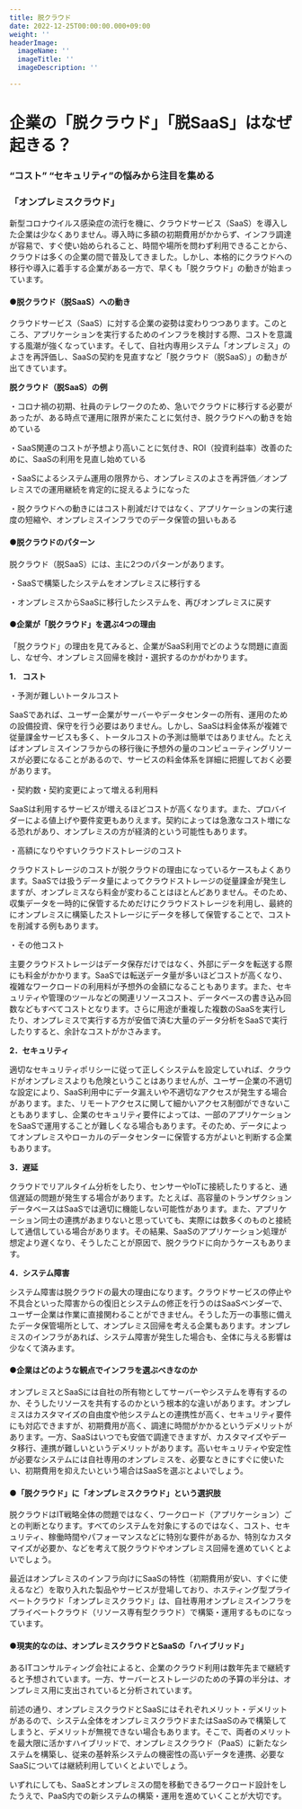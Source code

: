 ```yaml
---
title: 脱クラウド
date: 2022-12-25T00:00:00.000+09:00
weight: ''
headerImage:
  imageName: ''
  imageTitle: ''
  imageDescription: ''

---
```

# **企業の「脱クラウド」「脱SaaS」はなぜ起きる？**

### “コスト” “セキュリティ”の悩みから注目を集める

### 「オンプレミスクラウド」

新型コロナウイルス感染症の流行を機に、クラウドサービス（SaaS）を導入した企業は少なくありません。導入時に多額の初期費用がかからず、インフラ調達が容易で、すぐ使い始められること、時間や場所を問わず利用できることから、クラウドは多くの企業の間で普及してきました。しかし、本格的にクラウドへの移行や導入に着手する企業がある一方で、早くも「脱クラウド」の動きが始まっています。

#### ●脱クラウド（脱SaaS）への動き

クラウドサービス（SaaS）に対する企業の姿勢は変わりつつあります。このところ、アプリケーションを実行するためのインフラを検討する際、コストを意識する風潮が強くなっています。そして、自社内専用システム「オンプレミス」のよさを再評価し、SaaSの契約を見直すなど「脱クラウド（脱SaaS）」の動きが出てきています。

**脱クラウド（脱SaaS）の例**

・コロナ禍の初期、社員のテレワークのため、急いでクラウドに移行する必要があったが、ある時点で運用に限界が来たことに気付き、脱クラウドへの動きを始めている

・SaaS関連のコストが予想より高いことに気付き、ROI（投資利益率）改善のために、SaaSの利用を見直し始めている

・SaaSによるシステム運用の限界から、オンプレミスのよさを再評価／オンプレミスでの運用継続を肯定的に捉えるようになった

・脱クラウドへの動きにはコスト削減だけではなく、アプリケーションの実行速度の短縮や、オンプレミスインフラでのデータ保管の狙いもある

#### ●脱クラウドのパターン

脱クラウド（脱SaaS）には、主に2つのパターンがあります。

・SaaSで構築したシステムをオンプレミスに移行する

・オンプレミスからSaaSに移行したシステムを、再びオンプレミスに戻す

#### ●企業が「脱クラウド」を選ぶ4つの理由

「脱クラウド」の理由を見てみると、企業がSaaS利用でどのような問題に直面し、なぜ今、オンプレミス回帰を検討・選択するのかがわかります。

**1． コスト**

・予測が難しいトータルコスト

SaaSであれば、ユーザー企業がサーバーやデータセンターの所有、運用のための設備投資、保守を行う必要はありません。しかし、SaaSは料金体系が複雑で従量課金サービスも多く、トータルコストの予測は簡単ではありません。たとえばオンプレミスインフラからの移行後に予想外の量のコンピューティングリソースが必要になることがあるので、サービスの料金体系を詳細に把握しておく必要があります。

・契約数・契約変更によって増える利用料

SaaSは利用するサービスが増えるほどコストが高くなります。また、プロバイダーによる値上げや要件変更もありえます。契約によっては急激なコスト増になる恐れがあり、オンプレミスの方が経済的という可能性もあります。

・高額になりやすいクラウドストレージのコスト

クラウドストレージのコストが脱クラウドの理由になっているケースもよくあります。SaaSでは扱うデータ量によってクラウドストレージの従量課金が発生しますが、オンプレミスなら料金が変わることはほとんどありません。そのため、収集データを一時的に保管するためだけにクラウドストレージを利用し、最終的にオンプレミスに構築したストレージにデータを移して保管することで、コストを削減する例もあります。

・その他コスト

主要クラウドストレージはデータ保存だけではなく、外部にデータを転送する際にも料金がかかります。SaaSでは転送データ量が多いほどコストが高くなり、複雑なワークロードの利用料が予想外の金額になることもあります。また、セキュリティや管理のツールなどの関連リソースコスト、データベースの書き込み回数などもすべてコストとなります。さらに用途が重複した複数のSaaSを実行したり、オンプレミスで実行する方が安価で済む大量のデータ分析をSaaSで実行したりすると、余計なコストがかさみます。

**2．セキュリティ**

適切なセキュリティポリシーに従って正しくシステムを設定していれば、クラウドがオンプレミスよりも危険ということはありませんが、ユーザー企業の不適切な設定により、SaaS利用中にデータ漏えいや不適切なアクセスが発生する場合があります。また、リモートアクセスに関して細かいアクセス制御ができないこともありますし、企業のセキュリティ要件によっては、一部のアプリケーションをSaaSで運用することが難しくなる場合もあります。そのため、データによってオンプレミスやローカルのデータセンターに保管する方がよいと判断する企業もあります。

**3．遅延**

クラウドでリアルタイム分析をしたり、センサーやIoTに接続したりすると、通信遅延の問題が発生する場合があります。たとえば、高容量のトランザクションデータベースはSaaSでは適切に機能しない可能性があります。また、アプリケーション同士の連携があまりないと思っていても、実際には数多くのものと接続して通信している場合があります。その結果、SaaSのアプリケーション処理が想定より遅くなり、そうしたことが原因で、脱クラウドに向かうケースもあります。

**4．システム障害**

システム障害は脱クラウドの最大の理由になります。クラウドサービスの停止や不具合といった障害からの復旧とシステムの修正を行うのはSaaSベンダーで、ユーザー企業は作業に直接関わることができません。そうした万一の事態に備えたデータ保管場所として、オンプレミス回帰を考える企業もあります。オンプレミスのインフラがあれば、システム障害が発生した場合も、全体に与える影響は少なくて済みます。

#### ●企業はどのような観点でインフラを選ぶべきなのか

オンプレミスとSaaSには自社の所有物としてサーバーやシステムを専有するのか、そうしたリソースを共有するのかという根本的な違いがあります。オンプレミスはカスタマイズの自由度や他システムとの連携性が高く、セキュリティ要件にも対応できますが、初期費用が高く、調達に時間がかかるというデメリットがあります。一方、SaaSはいつでも安価で調達できますが、カスタマイズやデータ移行、連携が難しいというデメリットがあります。高いセキュリティや安定性が必要なシステムには自社専用のオンプレミスを、必要なときにすぐに使いたい、初期費用を抑えたいという場合はSaaSを選ぶとよいでしょう。

#### ●「脱クラウド」に「オンプレミスクラウド」という選択肢

脱クラウドはIT戦略全体の問題ではなく、ワークロード（アプリケーション）ごとの判断となります。すべてのシステムを対象にするのではなく、コスト、セキュリティ、稼働時間やパフォーマンスなどに特別な要件があるか、特別なカスタマイズが必要か、などを考えて脱クラウドやオンプレミス回帰を進めていくとよいでしょう。

最近はオンプレミスのインフラ向けにSaaSの特性（初期費用が安い、すぐに使えるなど）を取り入れた製品やサービスが登場しており、ホスティング型プライベートクラウド「オンプレミスクラウド」は、自社専用オンプレミスインフラをプライベートクラウド（リソース専有型クラウド）で構築・運用するものになっています。

#### ●現実的なのは、オンプレミスクラウドとSaaSの「ハイブリッド」

あるITコンサルティング会社によると、企業のクラウド利用は数年先まで継続すると予想されています。一方、サーバーとストレージのための予算の半分は、オンプレミス用に支出されていると分析されています。

前述の通り、オンプレミスクラウドとSaaSにはそれぞれメリット・デメリットがあるので、システム全体をオンプレミスクラウドまたはSaaSのみで構築してしまうと、デメリットが無視できない場合もあります。そこで、両者のメリットを最大限に活かすハイブリッドで、オンプレミスクラウド（PaaS）に新たなシステムを構築し、従来の基幹系システムの機密性の高いデータを連携、必要なSaaSについては継続利用していくとよいでしょう。

いずれにしても、SaaSとオンプレミスの間を移動できるワークロード設計をしたうえで、PaaS内での新システムの構築・運用を進めていくことが大切です。